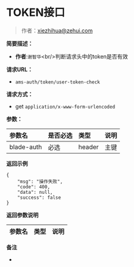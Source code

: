 # TOKEN接口

> 作者：xiezhihua@zehui.com

**简要描述：** 

- **作者**:`谢智华`&lt;br/>判断请求头中的token是否有效

**请求URL：** 
- ` ams-auth/token/user-token-check `
  
**请求方式：**
- get `application/x-www-form-urlencoded` 

**参数：** 

|参数名|是否必选|类型|说明|
|:----    |:---|:----- |-----   |
|blade-auth |必选  |header |主键 |

 **返回示例**

``` 
{
    "msg": "操作失败",
    "code": 400,
    "data": null,
    "success": false
}
```

 **返回参数说明** 

|参数名|类型|说明|
|:-----  |:-----|----- |

 **备注** 

-